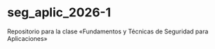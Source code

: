 # seg_aplic_2026-1
Repositorio para la clase «Fundamentos y Técnicas de Seguridad para Aplicaciones»
